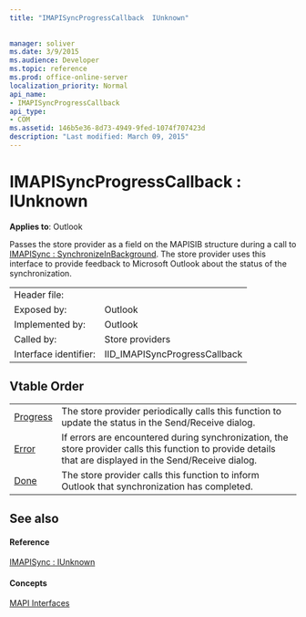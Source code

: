 ```yaml
---
title: "IMAPISyncProgressCallback  IUnknown"
 
 
manager: soliver
ms.date: 3/9/2015
ms.audience: Developer
ms.topic: reference
ms.prod: office-online-server
localization_priority: Normal
api_name:
- IMAPISyncProgressCallback
api_type:
- COM
ms.assetid: 146b5e36-8d73-4949-9fed-1074f707423d
description: "Last modified: March 09, 2015"
---
```


# IMAPISyncProgressCallback : IUnknown

  
  
**Applies to**: Outlook 
  
Passes the store provider as a field on the MAPISIB structure during a call to [IMAPISync : SynchronizeInBackground](imapisyncsynchronizeinbackground.md). The store provider uses this interface to provide feedback to Microsoft Outlook about the status of the synchronization.
  
|||
|:-----|:-----|
|Header file:  <br/> ||
|Exposed by:  <br/> |Outlook  <br/> |
|Implemented by:  <br/> |Outlook  <br/> |
|Called by:  <br/> |Store providers  <br/> |
|Interface identifier:  <br/> |IID_IMAPISyncProgressCallback  <br/> |
   
## Vtable Order

|||
|:-----|:-----|
|[Progress](imapisyncprogresscallback-progress.md) <br/> |The store provider periodically calls this function to update the status in the Send/Receive dialog.  <br/> |
|[Error](imapisyncprogresscallback-error.md) <br/> |If errors are encountered during synchronization, the store provider calls this function to provide details that are displayed in the Send/Receive dialog.  <br/> |
|[Done](imapisyncprogresscallback-done.md) <br/> |The store provider calls this function to inform Outlook that synchronization has completed.  <br/> |
   
## See also

#### Reference

[IMAPISync : IUnknown](imapisynciunknown.md)
#### Concepts

[MAPI Interfaces](mapi-interfaces.md)

